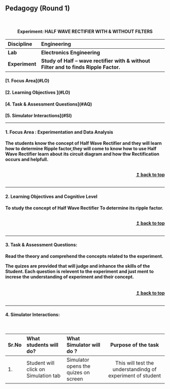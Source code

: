 ## Pedagogy (Round 1)
<p align="center">
<br>
<br>
<b> Experiment: HALF WAVE RECTIFIER WITH & WITHOUT FILTERS <a name="top"></a> <br>
</p>

<b>Discipline | <b>Engineering
:--|:--|
<b> Lab | <b> Electronics Engineering
<b> Experiment|     <b> Study of Half – wave rectifier with & without Filter and to finds Ripple Factor.


<h4> [1. Focus Area](#LO)
<h4> [2. Learning Objectives ](#LO)
<h4> [4. Task & Assessment Questions](#AQ)
<h4> [5. Simulator Interactions](#SI)
<hr>

<a name="LO"></a>
#### 1. Focus Area : Experimentation and Data Analysis
The students know the concept of Half Wave Rectifier and they will learn how to determine Ripple factor,they will come to know how to use Half Wave Rectifier learn about its circuit diagram and how thw Rectification occurs and helpfull.

<br/>
<div align="right">
    <b><a href="#top">↥ back to top</a></b>
</div>
<br/>
<hr>

<a name="LO"></a>
#### 2. Learning Objectives and Cognitive Level

To study the concept of Half Wave Rectifier 
To determine its ripple factor.


<br/>
<div align="right">
    <b><a href="#top">↥ back to top</a></b>
</div>
<br/>
<hr>

<a name="IS"></a>

#### 3. Task & Assessment Questions:

Read the theory and comprehend the concepts related to the experiment. 
<br>
<div>
    The quizes are provided that will judge and inhance the skills of the Student.
    Each question is relevent to the experiment and just ment to increse the understanding of experiment and their concept.
 
</div>
<br>

<br/>
<div align="right">
    <b><a href="#top">↥ back to top</a></b>
</div>
<br/>
<hr>

<a name="SI"></a>

#### 4. Simulator Interactions:
<br>

Sr.No | What students will do? | What Simulator will do ? | Purpose of the task
:--|:--|:--|:--:
1.| Student will click on Simulation tab | Simulator opens the quizes on  screen | This will test the understandindg of experiment of student







